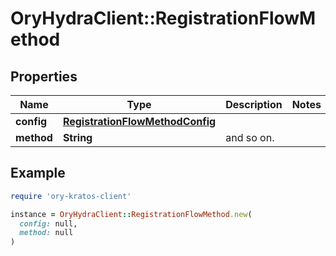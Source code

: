# OryHydraClient::RegistrationFlowMethod

## Properties

| Name | Type | Description | Notes |
| ---- | ---- | ----------- | ----- |
| **config** | [**RegistrationFlowMethodConfig**](RegistrationFlowMethodConfig.md) |  |  |
| **method** | **String** | and so on. |  |

## Example

```ruby
require 'ory-kratos-client'

instance = OryHydraClient::RegistrationFlowMethod.new(
  config: null,
  method: null
)
```


